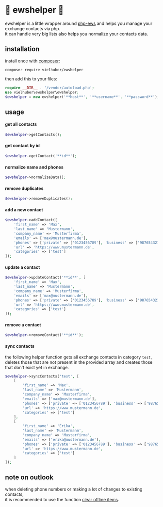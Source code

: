 # 📇 ewshelper 📇

ewshelper is a little wrapper around [php-ews](https://github.com/jamesiarmes/php-ews) and helps you manage your exchange contacts via php.\
it can handle very big lists also helps you normalize your contacts data.

## installation

install once with [composer](https://getcomposer.org/):

```
composer require vielhuber/ewshelper
```

then add this to your files:

```php
require __DIR__ . '/vendor/autoload.php';
use vielhuber\ewshelper\ewshelper;
$ewshelper = new ewshelper('**host**', '**username**', '**password**');
```

## usage

#### get all contacts

```php
$ewshelper->getContacts();
```

#### get contact by id

```php
$ewshelper->getContact('**id**');
```

#### normalize name and phones

```php
$ewshelper->normalizeData();
```

#### remove duplicates

```php
$ewshelper->removeDuplicates();
```

#### add a new contact

```php
$ewshelper->addContact([
    'first_name' => 'Max',
    'last_name' => 'Mustermann',
    'company_name' => 'Musterfirma',
    'emails' => ['max@mustermann.de'],
    'phones' => ['private' => ['0123456789'], 'business' => ['9876543210']],
    'url' => 'https://www.mustermann.de',
    'categories' => ['test']
]);
```

#### update a contact

```php
$ewshelper->updateContact('**id**', [
    'first_name' => 'Max',
    'last_name' => 'Mustermann',
    'company_name' => 'Musterfirma',
    'emails' => ['max@mustermann.de'],
    'phones' => ['private' => ['0123456789'], 'business' => ['9876543210']],
    'url' => 'https://www.mustermann.de',
    'categories' => ['test']
]);
```

#### remove a contact

```php
$ewshelper->removeContact('**id**');
```

#### sync contacts

the following helper function gets all exchange contacts in category `test`,\
deletes those that are not present in the provided array and creates those that don't exist yet in exchange.

```php
$ewshelper->syncContacts('test', [
    [
        'first_name' => 'Max',
        'last_name' => 'Mustermann',
        'company_name' => 'Musterfirma',
        'emails' => ['max@mustermann.de'],
        'phones' => ['private' => ['0123456789'], 'business' => ['9876543210']],
        'url' => 'https://www.mustermann.de',
        'categories' => ['test']
    ],
    [
        'first_name' => 'Erika',
        'last_name' => 'Mustermann',
        'company_name' => 'Musterfirma',
        'emails' => ['erika@mustermann.de'],
        'phones' => ['private' => ['0123456789'], 'business' => ['9876543210']],
        'url' => 'https://www.mustermann.de',
        'categories' => ['test']
    ]
]);
```

## note on outlook

when deleting phone numbers or making a lot of changes to existing contacts,\
it is recommended to use the function [clear offline items](https://www.extendoffice.com/documents/outlook/1749-outlook-clear-offline-items-undo.html).
